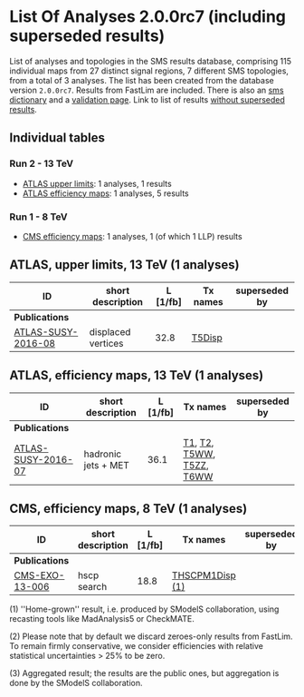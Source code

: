 

# List Of Analyses 2.0.0rc7 (including superseded results) 
List of analyses and topologies in the SMS results database,
comprising 115 individual maps from 27 distinct signal regions, 7 different SMS topologies, from a total of 3 analyses.
The list has been created from the database version `2.0.0rc7`.
Results from FastLim are included. There is also an  [sms dictionary](SmsDictionary200rc7) and a [validation page](Validation200rc7).
Link to list of results [without superseded results](ListOfAnalyses200rc7).
## Individual tables
### Run 2 - 13 TeV
 * [ATLAS upper limits](#ATLASupperlimits13): 1  analyses, 1  results
 * [ATLAS efficiency maps](#ATLASefficiencymaps13): 1  analyses, 5  results
### Run 1 - 8 TeV
 * [CMS efficiency maps](#CMSefficiencymaps8): 1  analyses, 1 (of which 1 LLP) results

<a name="ATLASupperlimits13"></a>
## ATLAS, upper limits, 13 TeV (1 analyses)

| **ID** | **short description** | **L [1/fb]** | **Tx names** | **superseded by** |
|--------|-----------------------|--------------|--------------|-------------------|
| **Publications** | | | | |
| [ATLAS-SUSY-2016-08](https://atlas.web.cern.ch/Atlas/GROUPS/PHYSICS/PAPERS/SUSY-2016-08/)<a name="ATLAS-SUSY-2016-08"></a> | displaced vertices | 32.8 | [T5Disp](SmsDictionary200rc7#T5Disp) | |

<a name="ATLASefficiencymaps13"></a>
## ATLAS, efficiency maps, 13 TeV (1 analyses)

| **ID** | **short description** | **L [1/fb]** | **Tx names** | **superseded by** |
|--------|-----------------------|--------------|--------------|-------------------|
| **Publications** | | | | |
| [ATLAS-SUSY-2016-07](https://atlas.web.cern.ch/Atlas/GROUPS/PHYSICS/PAPERS/SUSY-2016-07/)<a name="ATLAS-SUSY-2016-07"></a> | hadronic jets + MET | 36.1 | [T1](SmsDictionary200rc7#T1), [T2](SmsDictionary200rc7#T2), [T5WW](SmsDictionary200rc7#T5WW), [T5ZZ](SmsDictionary200rc7#T5ZZ), [T6WW](SmsDictionary200rc7#T6WW) | |

<a name="CMSefficiencymaps8"></a>
## CMS, efficiency maps, 8 TeV (1 analyses)

| **ID** | **short description** | **L [1/fb]** | **Tx names** | **superseded by** |
|--------|-----------------------|--------------|--------------|-------------------|
| **Publications** | | | | |
| [CMS-EXO-13-006](http://cms-results.web.cern.ch/cms-results/public-results/publications/EXO-13-006/index.html)<a name="CMS-EXO-13-006"></a> | hscp search | 18.8 | [THSCPM1Disp](SmsDictionary200rc7#THSCPM1Disp) [(1)](#A1) | |


<a name='A1'>(1)</a> ''Home-grown'' result, i.e. produced by SModelS collaboration, using recasting tools like MadAnalysis5 or CheckMATE.

<a name='A2'>(2)</a> Please note that by default we discard zeroes-only results from FastLim. To remain firmly conservative, we consider efficiencies with relative statistical uncertainties > 25% to be zero.

<a name='A3'>(3)</a> Aggregated result; the results are the public ones, but aggregation is done by the SModelS collaboration.
